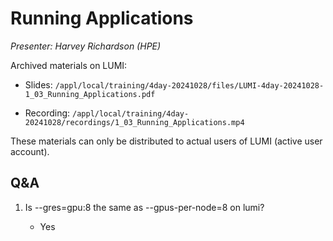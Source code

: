 # Running Applications

*Presenter: Harvey Richardson (HPE)*

<!--
Course materials will be provided during and after the course.
-->

<!--
Temporary location of materials (for the lifetime of the training project):

-   Slides: `/project/project_465001362/Slides/HPE/03_Running_Applications_Slurm.pdf`
-->

Archived materials on LUMI:

-   Slides: `/appl/local/training/4day-20241028/files/LUMI-4day-20241028-1_03_Running_Applications.pdf`

-   Recording: `/appl/local/training/4day-20241028/recordings/1_03_Running_Applications.mp4`

These materials can only be distributed to actual users of LUMI (active user account).


## Q&A

1.  Is --gres=gpu:8 the same as --gpus-per-node=8 on lumi?
    
    -   Yes 


